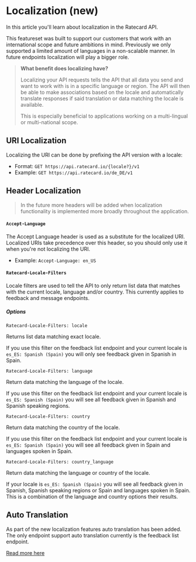 # Localization (new)
In this article you'll learn about localization in the Ratecard API.

This featureset was built to support our customers that work with an international scope and future ambitions in mind. Previously we only supported a limited amount of languages in a non-scalable manner. In future endpoints localization will play a bigger role.

> **What benefit does localizing have?**
> 
> Localizing your API requests tells the API that all data you send and want to work with is in a specific language or region. The API will then be able to make associations based on the locale and automatically translate responses if said translation or data matching the locale is available.
>
> This is especially beneficial to applications working on a multi-lingual or multi-national scope.

## URI Localization
Localizing the URI can be done by prefixing the API version with a locale:
- Format: `GET https://api.ratecard.io/{locale?}/v1`
- Example: `GET https://api.ratecard.io/de_DE/v1`

## Header Localization
> In the future more headers will be added when localization functionality is implemented more broadly throughout the application.
#### `Accept-Language`
The Accept Language header is used as a substitute for the localized URI. Localized URIs take precedence over this header, so you should only use it when you're not localizing the URI.
- Example: `Accept-Language: en_US`

#### `Ratecard-Locale-Filters`
Locale filters are used to tell the API to only return list data that matches with the current locale, language and/or country. This currently applies to feedback and message endpoints.

##### Options
<!-- 
type: tab
title: Locale
-->
```
Ratecard-Locale-Filters: locale
```
Returns list data matching exact locale.

If you use this filter on the feedback list endpoint and your current locale is `es_ES: Spanish (Spain)` you will only see feedback given in Spanish in Spain.
<!-- 
type: tab
title: Language
-->
```
Ratecard-Locale-Filters: language
```
Return data matching the language of the locale.

If you use this filter on the feedback list endpoint and your current locale is `es_ES: Spanish (Spain)` you will see all feedback given in Spanish and Spanish speaking regions.
<!-- 
type: tab
title: Country
-->
```
Ratecard-Locale-Filters: country
```
Return data matching the country of the locale.

If you use this filter on the feedback list endpoint and your current locale is `es_ES: Spanish (Spain)` you will see all feedback given in Spain and languages spoken in Spain.
<!-- 
type: tab
title: Language + Country
-->
```
Ratecard-Locale-Filters: country_language
```
Return data matching the language or country of the locale.

If your locale is `es_ES: Spanish (Spain)` you will see all feedback given in Spanish, Spanish speaking regions or Spain and languages spoken in Spain. This is a combination of the language and country options their results.
<!-- type: tab-end -->

## Auto Translation
As part of the new localization features auto translation has been added. The only endpoint support auto translation currently is the feedback list endpoint.

[Read more here](./experimental.md#auto-translate)
